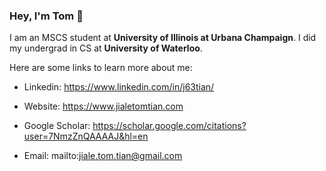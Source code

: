### Hey, I'm Tom 👋


I am an MSCS student at **University of Illinois at Urbana Champaign**. I did my undergrad in CS at **University of Waterloo**.

Here are some links to learn more about me:

- Linkedin: https://www.linkedin.com/in/j63tian/

- Website: https://www.jialetomtian.com

- Google Scholar: https://scholar.google.com/citations?user=7NmzZnQAAAAJ&hl=en

- Email: mailto:jiale.tom.tian@gmail.com

